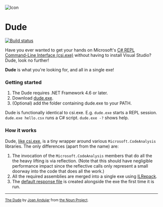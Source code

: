 ![Icon](https://raw.githubusercontent.com/adamralph/dude/master/img/dude.png)

# Dude

[![Build status](https://ci.appveyor.com/api/projects/status/acoj907kr0u9f2m7/branch/master?svg=true)](https://ci.appveyor.com/project/adamralph/dude/branch/master)

Have you ever wanted to get your hands on Microsoft's [C# REPL Command-Line Interface (csi.exe)](https://msdn.microsoft.com/en-us/magazine/mt614271.aspx) without having to install Visual Studio? Dude, look no further!

**Dude** is what you're looking for, and all in a single exe!

### Getting started

1. The Dude requires .NET Framework 4.6 or later.
2. Download [dude.exe](https://github.com/adamralph/dude/releases/download/stable/dude.exe).
3. (Optional) add the folder containing dude.exe to your PATH.

Dude is functionally identical to csi.exe. E.g. `dude.exe` starts a REPL session. `dude.exe hello.csx` runs a C# script. `dude.exe -?` shows help.

### How it works

Dude, [like csi.exe](https://github.com/dotnet/roslyn/blob/e045283767da82cfd276d020c8a798f78513a1ab/src/Interactive/CsiCore), is a tiny wrapper around various `Microsoft.CodeAnalysis` libraries. The only differences (apart from the name) are:

1. The invocation of the `Microsoft.CodeAnalysis` members that do all the the heavy lifting is via reflection. (Note that this should have negligible performance impact since the reflective calls only represent a small doorway into the code that does all the work.)
2. All the required assemblies are merged into a single exe using [ILRepack](https://github.com/gluck/il-repack).
3. The [default response file](https://github.com/dotnet/roslyn/blob/e045283767da82cfd276d020c8a798f78513a1ab/src/Interactive/csi/csi.rsp) is created alongside the exe the first time it is run.

---

<sub>[The Dude](https://thenounproject.com/term/the-dude/374112) by [Joan Andujar](https://thenounproject.com/joanandujar/) from [the Noun Project](https://thenounproject.com/).</sub>
